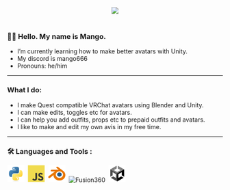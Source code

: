 <div id="header" align="center">
  <img src="https://media.giphy.com/media/IizHZy80WZbkmHiaVP/giphy.gif" width="200"/>
</div>
<div id="header" align="center">
 <img src="https://komarev.com/ghpvc/?username=mango0666&style=flat-square&color=blue" alt=""/>
</div>
  
### :man_technologist: Hello. My name is Mango.
 
- I’m currently learning how to make better avatars with Unity.
- My discord is mango666
- Pronouns: he/him 

---
### What I do:
- I make Quest compatible VRChat avatars using Blender and Unity. 
- I can make edits, toggles etc for avatars.
- I can help you add outfits, props etc to prepaid outfits and avatars. 
- I like to make and edit my own avis in my free time. 
---

### :hammer_and_wrench: Languages and Tools :
<div>
  <img src="https://github.com/devicons/devicon/blob/master/icons/python/python-original.svg" title="Python" alt="Python" width="40" height="40"/>&nbsp;
  <img src="https://github.com/devicons/devicon/blob/master/icons/javascript/javascript-original.svg" title="JavaScript" alt="JavaScript" width="40" height="40"/>&nbsp;
  <img src="https://github.com/devicons/devicon/blob/master/icons/blender/blender-original.svg" title="Blender" alt="Blender" width="40" height="40"/>&nbsp;
  <img src="https://images.g2crowd.com/uploads/product/image/large_detail/large_detail_08cbb05caf3271616f7fef03768dfbf5/fusion-360.png" title="Fusion360" alt="Fusion360" width="40" height="40"/>&nbsp;
  <img src="https://github.com/devicons/devicon/blob/master/icons/unity/unity-original.svg" title="Unity" alt="Unity" width="40" height="40"/>&nbsp;
</div>

